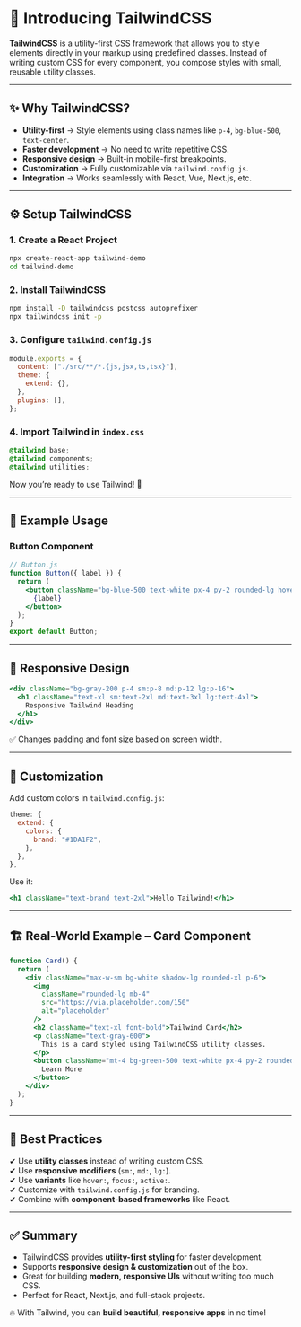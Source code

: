 # 🎨 Introducing TailwindCSS  

**TailwindCSS** is a utility-first CSS framework that allows you to style elements directly in your markup using predefined classes. Instead of writing custom CSS for every component, you compose styles with small, reusable utility classes.  

---

## ✨ Why TailwindCSS?  
- **Utility-first** → Style elements using class names like `p-4`, `bg-blue-500`, `text-center`.  
- **Faster development** → No need to write repetitive CSS.  
- **Responsive design** → Built-in mobile-first breakpoints.  
- **Customization** → Fully customizable via `tailwind.config.js`.  
- **Integration** → Works seamlessly with React, Vue, Next.js, etc.  

---

## ⚙️ Setup TailwindCSS  

### 1. Create a React Project
```bash
npx create-react-app tailwind-demo
cd tailwind-demo
```

### 2. Install TailwindCSS
```bash
npm install -D tailwindcss postcss autoprefixer
npx tailwindcss init -p
```

### 3. Configure `tailwind.config.js`
```js
module.exports = {
  content: ["./src/**/*.{js,jsx,ts,tsx}"],
  theme: {
    extend: {},
  },
  plugins: [],
};
```

### 4. Import Tailwind in `index.css`
```css
@tailwind base;
@tailwind components;
@tailwind utilities;
```

Now you’re ready to use Tailwind! 🎉  

---

## 🧱 Example Usage  

### Button Component
```jsx
// Button.js
function Button({ label }) {
  return (
    <button className="bg-blue-500 text-white px-4 py-2 rounded-lg hover:bg-blue-600">
      {label}
    </button>
  );
}
export default Button;
```

---

## 🎯 Responsive Design  

```jsx
<div className="bg-gray-200 p-4 sm:p-8 md:p-12 lg:p-16">
  <h1 className="text-xl sm:text-2xl md:text-3xl lg:text-4xl">
    Responsive Tailwind Heading
  </h1>
</div>
```
✅ Changes padding and font size based on screen width.  

---

## 🎨 Customization  

Add custom colors in `tailwind.config.js`:  
```js
theme: {
  extend: {
    colors: {
      brand: "#1DA1F2",
    },
  },
},
```

Use it:
```jsx
<h1 className="text-brand text-2xl">Hello Tailwind!</h1>
```

---

## 🏗 Real-World Example – Card Component
```jsx
function Card() {
  return (
    <div className="max-w-sm bg-white shadow-lg rounded-xl p-6">
      <img
        className="rounded-lg mb-4"
        src="https://via.placeholder.com/150"
        alt="placeholder"
      />
      <h2 className="text-xl font-bold">Tailwind Card</h2>
      <p className="text-gray-600">
        This is a card styled using TailwindCSS utility classes.
      </p>
      <button className="mt-4 bg-green-500 text-white px-4 py-2 rounded hover:bg-green-600">
        Learn More
      </button>
    </div>
  );
}
```

---

## 📌 Best Practices  
✔ Use **utility classes** instead of writing custom CSS.  
✔ Use **responsive modifiers** (`sm:`, `md:`, `lg:`).  
✔ Use **variants** like `hover:`, `focus:`, `active:`.  
✔ Customize with `tailwind.config.js` for branding.  
✔ Combine with **component-based frameworks** like React.  

---

## ✅ Summary  
- TailwindCSS provides **utility-first styling** for faster development.  
- Supports **responsive design & customization** out of the box.  
- Great for building **modern, responsive UIs** without writing too much CSS.  
- Perfect for React, Next.js, and full-stack projects.  

🔥 With Tailwind, you can **build beautiful, responsive apps** in no time!  
